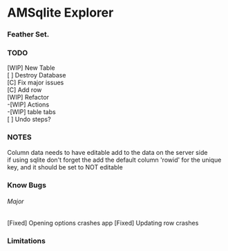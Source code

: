 # AMSqlite Explorer

### Feather Set.

### TODO
[WIP] New Table  
[ ] Destroy Database  
[C] Fix major issues  
[C] Add row  
[WIP] Refactor  
-[WIP] Actions  
-[WIP] table tabs  
[ ] Undo steps?

### NOTES
Column data needs to have editable add to the data on the server side  
if using sqlite don't forget the add the default column 'rowid' for the unique key, and it should be set to NOT editable

### Know Bugs
###### Major
[Fixed] Opening options crashes app
[Fixed] Updating row crashes

### Limitations

